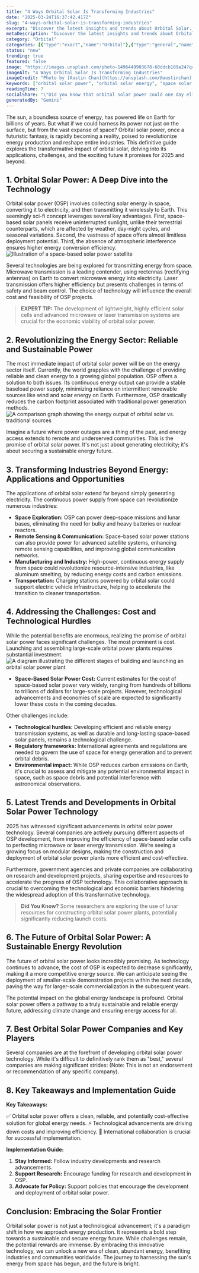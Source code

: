 ```yaml
---
title: "4 Ways Orbital Solar Is Transforming Industries"
date: "2025-03-24T16:37:42.417Z"
slug: "4-ways-orbital-solar-is-transforming-industries"
excerpt: "Discover the latest insights and trends about Orbital Solar. This comprehensive guide covers everything you need to know about Orbital Solar in 2025."
metaDescription: "Discover the latest insights and trends about Orbital Solar. This comprehensive guide covers everything you need to know about Orbital Solar in 2025."
category: "Orbital"
categories: [{"type":"exact","name":"Orbital"},{"type":"general","name":"Energy"},{"type":"medium","name":"Renewable Energy"},{"type":"specific","name":"Space Solar Power"},{"type":"niche","name":"Microwave Power Transmission"}]
status: "new"
trending: true
featured: false
image: "https://images.unsplash.com/photo-1496449903678-68ddcb189a24?q=85&w=1200&fit=max&fm=webp&auto=compress"
imageAlt: "4 Ways Orbital Solar Is Transforming Industries"
imageCredit: "Photo by [Austin Chan](https://unsplash.com/@austinchan) on Unsplash"
keywords: ["orbital solar power", "orbital solar energy", "space solar power", "space-based solar power cost", "orbital solar power plants", "advantages of orbital solar", "orbital solar power technology", "is orbital solar power feasible", "future of orbital solar power", "best orbital solar power companies"]
readingTime: 7
socialShare: "\"Did you know that orbital solar power could one day eliminate power outages and provide clean energy to every corner of the globe? The future of energy is beyond our planet.\""
generatedBy: "Gemini"
---
```




The sun, a boundless source of energy, has powered life on Earth for billions of years.  But what if we could harness its power not just on the surface, but from the vast expanse of space?  Orbital solar power, once a futuristic fantasy, is rapidly becoming a reality, poised to revolutionize energy production and reshape entire industries. This definitive guide explores the transformative impact of orbital solar, delving into its applications, challenges, and the exciting future it promises for 2025 and beyond.

## 1.  Orbital Solar Power:  A Deep Dive into the Technology

Orbital solar power (OSP) involves collecting solar energy in space, converting it to electricity, and then transmitting it wirelessly to Earth.  This seemingly sci-fi concept leverages several key advantages.  First, space-based solar panels receive uninterrupted sunlight, unlike their terrestrial counterparts, which are affected by weather, day-night cycles, and seasonal variations.  Second, the vastness of space offers almost limitless deployment potential.  Third, the absence of atmospheric interference ensures higher energy conversion efficiency. ![Illustration of a space-based solar power satellite](https://images.unsplash.com/photo-1451187580459-43490279c0fa?q=85&w=1200&fit=max&fm=webp&auto=compress)

Several technologies are being explored for transmitting energy from space.  Microwave transmission is a leading contender, using rectennas (rectifying antennas) on Earth to convert microwave energy into electricity.  Laser transmission offers higher efficiency but presents challenges in terms of safety and beam control.  The choice of technology will influence the overall cost and feasibility of OSP projects.

> **EXPERT TIP:**  The development of lightweight, highly efficient solar cells and advanced microwave or laser transmission systems are crucial for the economic viability of orbital solar power.

## 2.  Revolutionizing the Energy Sector:  Reliable and Sustainable Power

The most immediate impact of orbital solar power will be on the energy sector itself.  Currently, the world grapples with the challenge of providing reliable and clean energy to a growing global population.  OSP offers a solution to both issues.  Its continuous energy output can provide a stable baseload power supply, minimizing reliance on intermittent renewable sources like wind and solar energy on Earth.  Furthermore, OSP drastically reduces the carbon footprint associated with traditional power generation methods. ![A comparison graph showing the energy output of orbital solar vs. traditional sources](https://images.unsplash.com/photo-1484417894907-623942c8ee29?q=85&w=1200&fit=max&fm=webp&auto=compress)

Imagine a future where power outages are a thing of the past, and energy access extends to remote and underserved communities.  This is the promise of orbital solar power.  It's not just about generating electricity; it's about securing a sustainable energy future.

## 3.  Transforming Industries Beyond Energy:  Applications and Opportunities

The applications of orbital solar extend far beyond simply generating electricity.  The continuous power supply from space can revolutionize numerous industries:

* **Space Exploration:** OSP can power deep-space missions and lunar bases, eliminating the need for bulky and heavy batteries or nuclear reactors.
* **Remote Sensing & Communication:**  Space-based solar power stations can also provide power for advanced satellite systems, enhancing remote sensing capabilities, and improving global communication networks.
* **Manufacturing and Industry:**  High-power, continuous energy supply from space could revolutionize resource-intensive industries, like aluminum smelting, by reducing energy costs and carbon emissions.
* **Transportation:**  Charging stations powered by orbital solar could support electric vehicle infrastructure, helping to accelerate the transition to cleaner transportation.

## 4.  Addressing the Challenges:  Cost and Technological Hurdles

While the potential benefits are enormous, realizing the promise of orbital solar power faces significant challenges.  The most prominent is cost.  Launching and assembling large-scale orbital power plants requires substantial investment.  ![A diagram illustrating the different stages of building and launching an orbital solar power plant](https://images.unsplash.com/photo-1517976487492-5750f3195933?q=85&w=1200&fit=max&fm=webp&auto=compress)

* **Space-Based Solar Power Cost:** Current estimates for the cost of space-based solar power vary widely, ranging from hundreds of billions to trillions of dollars for large-scale projects. However, technological advancements and economies of scale are expected to significantly lower these costs in the coming decades.

Other challenges include:

* **Technological hurdles:** Developing efficient and reliable energy transmission systems, as well as durable and long-lasting space-based solar panels, remains a technological challenge.
* **Regulatory frameworks:**  International agreements and regulations are needed to govern the use of space for energy generation and to prevent orbital debris.
* **Environmental impact:**  While OSP reduces carbon emissions on Earth, it's crucial to assess and mitigate any potential environmental impact in space, such as space debris and potential interference with astronomical observations.

## 5.  Latest Trends and Developments in Orbital Solar Power Technology

2025 has witnessed significant advancements in orbital solar power technology.  Several companies are actively pursuing different aspects of OSP development, from improving the efficiency of space-based solar cells to perfecting microwave or laser energy transmission.  We’re seeing a growing focus on modular designs, making the construction and deployment of orbital solar power plants more efficient and cost-effective.  

Furthermore, government agencies and private companies are collaborating on research and development projects, sharing expertise and resources to accelerate the progress of OSP technology. This collaborative approach is crucial to overcoming the technological and economic barriers hindering the widespread adoption of this transformative technology.

> **Did You Know?**  Some researchers are exploring the use of lunar resources for constructing orbital solar power plants, potentially significantly reducing launch costs.

## 6.  The Future of Orbital Solar Power:  A Sustainable Energy Revolution

The future of orbital solar power looks incredibly promising.  As technology continues to advance, the cost of OSP is expected to decrease significantly, making it a more competitive energy source.  We can anticipate seeing the deployment of smaller-scale demonstration projects within the next decade, paving the way for larger-scale commercialization in the subsequent years.

The potential impact on the global energy landscape is profound.  Orbital solar power offers a pathway to a truly sustainable and reliable energy future, addressing climate change and ensuring energy access for all.

## 7.  Best Orbital Solar Power Companies and Key Players

Several companies are at the forefront of developing orbital solar power technology.  While it's difficult to definitively rank them as "best," several companies are making significant strides:  (Note:  This is not an endorsement or recommendation of any specific company).

## 8. Key Takeaways and Implementation Guide

**Key Takeaways:**

✅ Orbital solar power offers a clean, reliable, and potentially cost-effective solution for global energy needs.
⚡  Technological advancements are driving down costs and improving efficiency.
🔑 International collaboration is crucial for successful implementation.

**Implementation Guide:**

1. **Stay Informed:** Follow industry developments and research advancements.
2. **Support Research:**  Encourage funding for research and development in OSP.
3. **Advocate for Policy:** Support policies that encourage the development and deployment of orbital solar power.

## Conclusion: Embracing the Solar Frontier

Orbital solar power is not just a technological advancement; it's a paradigm shift in how we approach energy production.  It represents a bold step towards a sustainable and secure energy future. While challenges remain, the potential rewards are immense.  By embracing this innovative technology, we can unlock a new era of clean, abundant energy, benefiting industries and communities worldwide.  The journey to harnessing the sun's energy from space has begun, and the future is bright.

